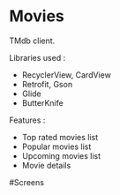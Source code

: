 # Movies
TMdb client.

Libraries used : 
- RecyclerView, CardView
- Retrofit, Gson
- Glide
- ButterKnife

Features : 
- Top rated movies list
- Popular movies list
- Upcoming movies list
- Movie details



#Screens

